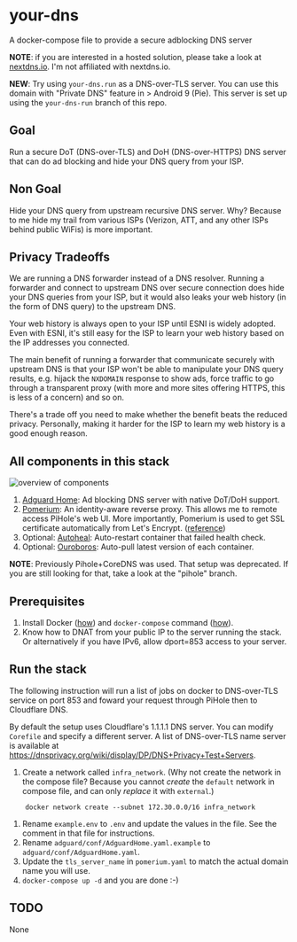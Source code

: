 # your-dns
A docker-compose file to provide a secure adblocking DNS server

**NOTE**: if you are interested in a hosted solution, please take a look at
[nextdns.io](https://nextdns.io). I'm not affiliated with nextdns.io.

**NEW**: Try using `your-dns.run` as a DNS-over-TLS server. You can use this
domain with "Private DNS" feature in > Android 9 (Pie). This server is set up
using the `your-dns-run` branch of this repo.

## Goal

Run a secure DoT (DNS-over-TLS) and DoH (DNS-over-HTTPS) DNS server that
can do ad blocking and hide your DNS query from your ISP.

## Non Goal

Hide your DNS query from upstream recursive DNS server. Why? Because to
me hide my trail from various ISPs (Verizon, ATT, and any other ISPs
behind public WiFis) is more important.

## Privacy Tradeoffs

We are running a DNS forwarder instead of a DNS resolver. Running a
forwarder and connect to upstream DNS over secure connection does hide
your DNS queries from your ISP, but it would also leaks your web history
(in the form of DNS query) to the upstream DNS.

Your web history is always open to your ISP until ESNI is widely
adopted. Even with ESNI, it's still easy for the ISP to learn your web
history based on the IP addresses you connected.

The main benefit of running a forwarder that communicate securely with
upstream DNS is that your ISP won't be able to manipulate your DNS query
results, e.g. hijack the `NXDOMAIN` response to show ads, force traffic
to go through a transparent proxy (with more and more sites offering
HTTPS, this is less of a concern) and so on.

There's a trade off you need to make whether the benefit beats the
reduced privacy. Personally, making it harder for the ISP to learn my web
history is a good enough reason.

## All components in this stack

![overview of components](https://g.gravizo.com/source/svg?https://raw.githubusercontent.com/yegle/your-dns/master/graph.dot)

1. [Adguard Home](https://github.com/AdguardTeam/AdGuardHome): Ad
   blocking DNS server with native DoT/DoH support.
1. [Pomerium](https://pomerium.io): An identity-aware reverse proxy. This
   allows me to remote access PiHole's web UI. More importantly,
   Pomerium is used to get SSL certificate automatically from Let's
   Encrypt.
   ([reference](https://www.pomerium.io/reference/))
1. Optional: [Autoheal](https://github.com/willfarrell/docker-autoheal):
   Auto-restart container that failed health check.
1. Optional: [Ouroboros](https://github.com/pyouroboros/ouroboros): Auto-pull
   latest version of each container.

**NOTE**: Previously Pihole+CoreDNS was used. That setup was deprecated. If
you are still looking for that, take a look at the "pihole" branch.

## Prerequisites

1. Install Docker ([how](https://docs.docker.com/v17.12/install/)) and
   `docker-compose` command
   ([how](https://docs.docker.com/compose/install/)).
1. Know how to DNAT from your public IP to the server running the stack.
   Or alternatively if you have IPv6, allow dport=853 access to your
   server.

## Run the stack

The following instruction will run a list of jobs on docker to
DNS-over-TLS service on port 853 and foward your request through PiHole
then to Cloudflare DNS.

By default the setup uses Cloudflare's 1.1.1.1 DNS server. You can
modify `Corefile` and specify a different server. A list of DNS-over-TLS
name server is available at
https://dnsprivacy.org/wiki/display/DP/DNS+Privacy+Test+Servers.

1. Create a network called `infra_network`. (Why not create the network
   in the compose file? Because you cannot *create* the `default` network
   in compose file, and can only *replace* it with `external`.)
```
    docker network create --subnet 172.30.0.0/16 infra_network
```
1. Rename `example.env` to `.env` and update the values in the file. See
   the comment in that file for instructions.
1. Rename `adguard/conf/AdguardHome.yaml.example` to
   `adguard/conf/AdguardHome.yaml`.
1. Update the `tls_server_name` in `pomerium.yaml` to match the actual
   domain name you will use.
1. `docker-compose up -d` and you are done :-)

## TODO

None
